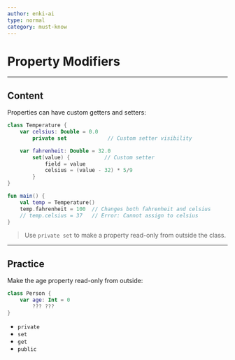 ```yaml
---
author: enki-ai
type: normal
category: must-know
---
```


# Property Modifiers

---
## Content

Properties can have custom getters and setters:

```kotlin
class Temperature {
    var celsius: Double = 0.0
        private set             // Custom setter visibility

    var fahrenheit: Double = 32.0
        set(value) {           // Custom setter
            field = value
            celsius = (value - 32) * 5/9
        }
}

fun main() {
    val temp = Temperature()
    temp.fahrenheit = 100  // Changes both fahrenheit and celsius
    // temp.celsius = 37   // Error: Cannot assign to celsius
}
```

> Use `private set` to make a property read-only from outside the class.
---

## Practice

Make the age property read-only from outside:

```kotlin
class Person {
    var age: Int = 0
        ??? ???
}
```

- `private`
- `set`
- `get`
- `public`
